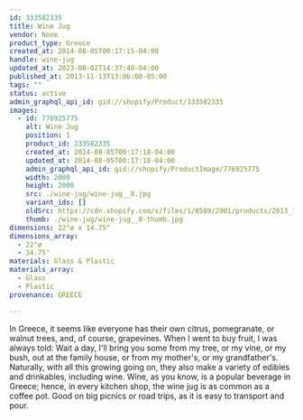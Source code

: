 ```yaml
---
id: 333582335
title: Wine Jug
vendor: None
product_type: Greece
created_at: 2014-08-05T00:17:15-04:00
handle: wine-jug
updated_at: 2023-08-02T14:37:40-04:00
published_at: 2013-11-13T13:06:00-05:00
tags: ""
status: active
admin_graphql_api_id: gid://shopify/Product/333582335
images:
  - id: 776925775
    alt: Wine Jug
    position: 1
    product_id: 333582335
    created_at: 2014-08-05T00:17:18-04:00
    updated_at: 2014-08-05T00:17:18-04:00
    admin_graphql_api_id: gid://shopify/ProductImage/776925775
    width: 2000
    height: 2000
    src: ./wine-jug/wine-jug__0.jpg
    variant_ids: []
    oldSrc: https://cdn.shopify.com/s/files/1/0589/2901/products/2013_11_09_Kiosk_1435_1.jpeg?v=1407212238
    thumb: ./wine-jug/wine-jug__0-thumb.jpg
dimensions: 22"ø x 14.75"
dimensions_array:
  - 22"ø
  - 14.75"
materials: Glass & Plastic
materials_array:
  - Glass
  - Plastic
provenance: GREECE

---
```


In Greece, it seems like everyone has their own citrus, pomegranate, or walnut trees, and, of course, grapevines. When I went to buy fruit, I was always told: Wait a day, I'll bring you some from my tree, or my vine, or my bush, out at the family house, or from my mother's, or my grandfather's. Naturally, with all this growing going on, they also make a variety of edibles and drinkables, including wine. Wine, as you know, is a popular beverage in Greece; hence, in every kitchen shop, the wine jug is as common as a coffee pot. Good on big picnics or road trips, as it is easy to transport and pour.